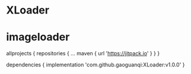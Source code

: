 # XLoader
# imageloader

allprojects {
		repositories {
			...
			maven { url 'https://jitpack.io' }
		}
	}
  
  
  dependencies {
	        implementation 'com.github.gaoguanqi:XLoader:v1.0.0'
	}
